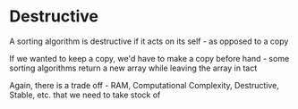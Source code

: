 # Destructive

A sorting algorithm is destructive if it acts on its self - as opposed to a copy

If we wanted to keep a copy, we'd have to make a copy before hand - some sorting algorithms return a new array while leaving the array in tact

Again, there is a trade off - RAM, Computational Complexity, Destructive, Stable, etc. that we need to take stock of
